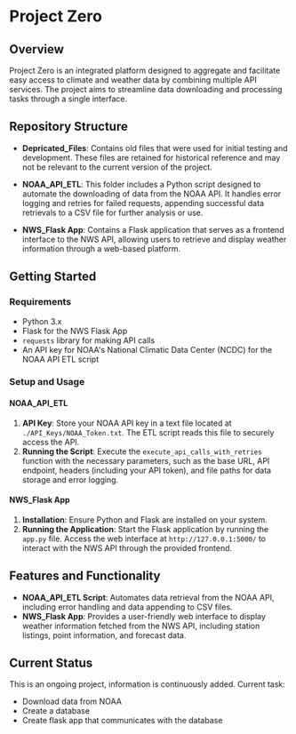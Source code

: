 # Project Zero

## Overview
Project Zero is an integrated platform designed to aggregate and facilitate easy access to climate and weather data by combining multiple API services. The project aims to streamline data downloading and processing tasks through a single interface.

## Repository Structure

- **Depricated_Files**: Contains old files that were used for initial testing and development. These files are retained for historical reference and may not be relevant to the current version of the project.

- **NOAA_API_ETL**: This folder includes a Python script designed to automate the downloading of data from the NOAA API. It handles error logging and retries for failed requests, appending successful data retrievals to a CSV file for further analysis or use.

- **NWS_Flask App**: Contains a Flask application that serves as a frontend interface to the NWS API, allowing users to retrieve and display weather information through a web-based platform.

## Getting Started

### Requirements
- Python 3.x
- Flask for the NWS Flask App
- `requests` library for making API calls
- An API key for NOAA's National Climatic Data Center (NCDC) for the NOAA API ETL script

### Setup and Usage

#### NOAA_API_ETL
1. **API Key**: Store your NOAA API key in a text file located at `./API_Keys/NOAA_Token.txt`. The ETL script reads this file to securely access the API.
2. **Running the Script**: Execute the `execute_api_calls_with_retries` function with the necessary parameters, such as the base URL, API endpoint, headers (including your API token), and file paths for data storage and error logging.

#### NWS_Flask App
1. **Installation**: Ensure Python and Flask are installed on your system.
2. **Running the Application**: Start the Flask application by running the `app.py` file. Access the web interface at `http://127.0.0.1:5000/` to interact with the NWS API through the provided frontend.

## Features and Functionality

- **NOAA_API_ETL Script**: Automates data retrieval from the NOAA API, including error handling and data appending to CSV files.
- **NWS_Flask App**: Provides a user-friendly web interface to display weather information fetched from the NWS API, including station listings, point information, and forecast data.

## Current Status

This is an ongoing project, information is continuously added.
Current task:
* Download data from NOAA
* Create a database
* Create flask app that communicates with the database
